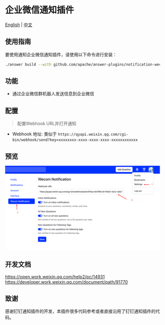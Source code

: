 # 企业微信通知插件

[English](./README.md) | [中文](./README_CN.md)

## 使用指南

要使用通知企业微信通知插件，请使用以下命令进行安装：

```bash
./answer build --with github.com/apache/answer-plugins/notification-wecom
```


## 功能

- 通过企业微信群机器人发送信息到企业微信

## 配置

> 配置Webhook URL并打开通知

- Webhook 地址: 类似于 `https://qyapi.weixin.qq.com/cgi-bin/webhook/send?key=xxxxxxxx-xxxx-xxxx-xxxx-xxxxxxxxxxxx`

## 预览

![企业微信配置](./docs/wecom-config.png)

## 开发文档

https://open.work.weixin.qq.com/help2/pc/14931
https://developer.work.weixin.qq.com/document/path/91770

## 致谢

感谢钉钉通知插件的开发，本插件很多代码参考或者直接沿用了钉钉通知插件的代码。